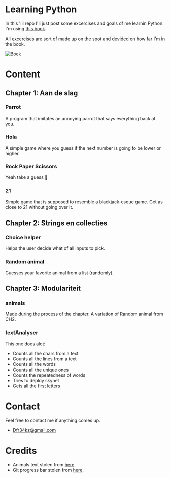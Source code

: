 # Learning Python

In this 'lil repo I'll just post some excercises and goals of me learnin Python.
I'm using [this book](https://www.vanduurenmedia.nl/EAN/9789059409743/Handboek_Python).

All excercises are sort of made up on the spot and devided on how far I'm in the book.

![Boek](http://progressed.io/bar/27?title=Boek)   

# Content

## Chapter 1: Aan de slag

### Parrot

A program that imitates an annoying parrot that says everything back at you.

### Hola

A simple game where you guess if the next number is going to be lower or higher.

### Rock Paper Scissors

Yeah take a guess :thinking:

### 21

Simple game that is supposed to resemble a blackjack-esque game. Get as close to 21 without going over it.

## Chapter 2: Strings en collecties

### Choice helper

Helps the user decide what of all inputs to pick.

### Random animal

Guesses your favorite animal from a list (randomly).

## Chapter 3: Modulariteit

### animals

Made during the process of the chapter. A variation of Random animal from CH2.

### textAnalyser

This one does alot:
- Counts all the chars from a text
- Counts all the lines from a text
- Counts all the words
- Counts all the unique ones
- Counts the repeatedness of words
- Tries to deploy skynet
- Gets all the first letters

# Contact

Feel free to contact me if anything comes up.
- Dfr34kz@gmail.com

# Credits

- Animals text stolen from [here](https://gist.github.com/atduskgreg/3cf8ef48cb0d29cf151bedad81553a54#file-animals-txt).
- Git progress bar stolen from [here](https://github.com/fehmicansaglam/progressed.io).